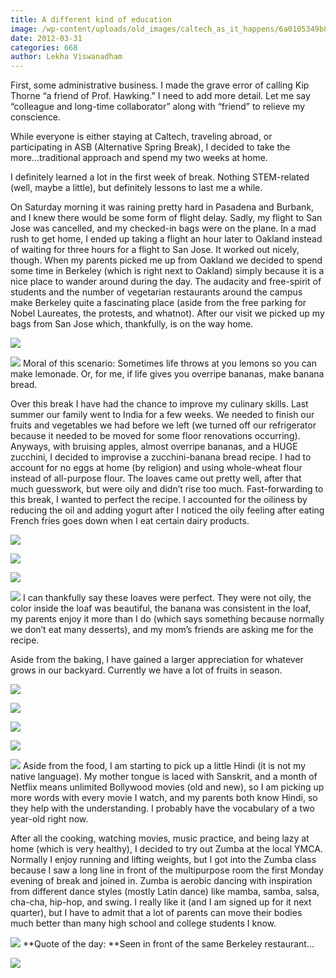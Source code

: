 ```yaml
---
title: A different kind of education
image: /wp-content/uploads/old_images/caltech_as_it_happens/6a0105349b8251970b0167644d4592970b.jpg
date: 2012-03-31
categories: 668
author: Lekha Viswanadham
---
```


First, some administrative business. I made the grave error of calling Kip Thorne “a friend of Prof. Hawking.” I need to add more detail. Let me say “colleague and long-time collaborator” along with “friend” to relieve my conscience.

While everyone is either staying at Caltech, traveling abroad, or participating in ASB (Alternative Spring Break), I decided to take the more...traditional approach and spend my two weeks at home.

I definitely learned a lot in the first week of break. Nothing STEM-related (well, maybe a little), but definitely lessons to last me a while.

On Saturday morning it was raining pretty hard in Pasadena and Burbank, and I knew there would be some form of flight delay. Sadly, my flight to San Jose was cancelled, and my checked-in bags were on the plane. In a mad rush to get home, I ended up taking a flight an hour later to Oakland instead of waiting for three hours for a flight to San Jose. It worked out nicely, though. When my parents picked me up from Oakland we decided to spend some time in Berkeley (which is right next to Oakland) simply because it is a nice place to wander around during the day. The audacity and free-spirit of students and the number of vegetarian restaurants around the campus make Berkeley quite a fascinating place (aside from the free parking for Nobel Laureates, the protests, and whatnot). After our visit we picked up my bags from San Jose which, thankfully, is on the way home.


![](/old_images/caltech_as_it_happens/6a0105349b8251970b0167644d4a28970b.jpg)

![](/old_images/caltech_as_it_happens/6a0105349b8251970b016303585045970d.jpg)
Moral of this scenario: Sometimes life throws at you lemons so you can make lemonade. Or, for me, if life gives you overripe bananas, make banana bread.

Over this break I have had the chance to improve my culinary skills. Last summer our family went to India for a few weeks. We needed to finish our fruits and vegetables we had before we left (we turned off our refrigerator because it needed to be moved for some floor renovations occurring). Anyways, with bruising apples, almost overripe bananas, and a HUGE zucchini, I decided to improvise a zucchini-banana bread recipe. I had to account for no eggs at home (by religion) and using whole-wheat flour instead of all-purpose flour. The loaves came out pretty well, after that much guesswork, but were oily and didn’t rise too much. Fast-forwarding to this break, I wanted to perfect the recipe. I accounted for the oiliness by reducing the oil and adding yogurt after I noticed the oily feeling after eating French fries goes down when I eat certain dairy products.


![](/old_images/caltech_as_it_happens/6a0105349b8251970b0167644ed979970b.jpg)

![](/old_images/caltech_as_it_happens/6a0105349b8251970b0168e94fc675970c.jpg)

![](/old_images/caltech_as_it_happens/6a0105349b8251970b0167644f7337970b.jpg)

![](/old_images/caltech_as_it_happens/6a0105349b8251970b0167644f74a7970b.jpg)
I can thankfully say these loaves were perfect. They were not oily, the color inside the loaf was beautiful, the banana was consistent in the loaf, my parents enjoy it more than I do (which says something because normally we don’t eat many desserts), and my mom’s friends are asking me for the recipe.

Aside from the baking, I have gained a larger appreciation for whatever grows in our backyard. Currently we have a lot of fruits in season.


![](/old_images/caltech_as_it_happens/6a0105349b8251970b0163035a80a7970d.jpg)

![](/old_images/caltech_as_it_happens/6a0105349b8251970b0167644f79ff970b.jpg)

![](/old_images/caltech_as_it_happens/6a0105349b8251970b0163035a81c0970d.jpg)

![](/old_images/caltech_as_it_happens/6a0105349b8251970b0163035a824b970d.jpg)

![](/old_images/caltech_as_it_happens/6a0105349b8251970b0167644f7909970b.jpg)
Aside from the food, I am starting to pick up a little Hindi (it is not my native language). My mother tongue is laced with Sanskrit, and a month of Netflix means unlimited Bollywood movies (old and new), so I am picking up more words with every movie I watch, and my parents both know Hindi, so they help with the understanding. I probably have the vocabulary of a two year-old right now.

After all the cooking, watching movies, music practice, and being lazy at home (which is very healthy), I decided to try out Zumba at the local YMCA. Normally I enjoy running and lifting weights, but I got into the Zumba class because I saw a long line in front of the multipurpose room the first Monday evening of break and joined in. Zumba is aerobic dancing with inspiration from different dance styles (mostly Latin dance) like mamba, samba, salsa, cha-cha, hip-hop, and swing. I really like it (and I am signed up for it next quarter), but I have to admit that a lot of parents can move their bodies much better than many high school and college students I know.


![](/old_images/caltech_as_it_happens/6a0105349b8251970b0167644f82f6970b.jpg)
**Quote of the day: **Seen in front of the same Berkeley restaurant...


![](/old_images/caltech_as_it_happens/6a0105349b8251970b0167644fac3f970b.jpg)

